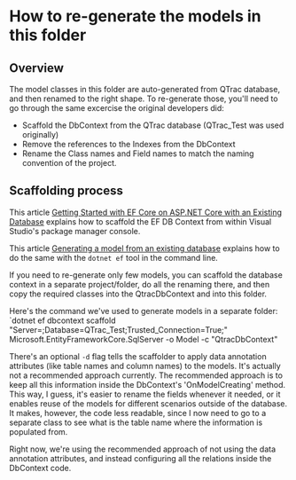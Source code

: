 ﻿# How to re-generate the models in this folder

## Overview
The model classes in this folder are auto-generated from QTrac database, and then renamed to the right shape.
To re-generate those, you'll need to go through the same excercise the original developers did:

- Scaffold the DbContext from the QTrac database (QTrac_Test was used originally)
- Remove the references to the Indexes from the DbContext
- Rename the Class names and Field names to match the naming convention of the project.

## Scaffolding process

This article [Getting Started with EF Core on ASP.NET Core with an Existing Database](https://docs.microsoft.com/en-us/ef/core/get-started/aspnetcore/existing-db)
explains how to scaffold the EF DB Context from within Visual Studio's package manager console.

This article [Generating a model from an existing database](https://www.learnentityframeworkcore.com/walkthroughs/existing-database)
explains how to do the same with the `dotnet ef` tool in the command line.

If you need to re-generate only few models, you can scaffold the database context in a separate project/folder, do all the renaming there, 
and then copy the required classes into the QtracDbContext and into this folder.

Here's the command we've used to generate models in a separate folder:
`dotnet ef dbcontext scaffold "Server=<QTrac Server>;Database=QTrac_Test;Trusted_Connection=True;" Microsoft.EntityFrameworkCore.SqlServer -o Model -c "QtracDbContext"

There's an optional `-d` flag tells the scaffolder to apply data annotation attributes (like table names and column names) to the models.
It's actually not a recommended approach currently. The recommended approach is to keep all this information inside the DbContext's 'OnModelCreating' method.
This way, I guess, it's easier to rename the fields whenever it needed, or it enables reuse of the models for different scenarios outside of the database. 
It makes, however, the code less readable, since I now need to go to a separate class to see what is the table name where the information is populated from.

Right now, we're using the recommended approach of not using the data annotation attributes, and instead configuring all the relations inside the DbContext code.